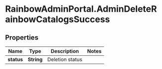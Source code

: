 # RainbowAdminPortal.AdminDeleteRainbowCatalogsSuccess

## Properties

Name | Type | Description | Notes
------------ | ------------- | ------------- | -------------
**status** | **String** | Deletion status | 


